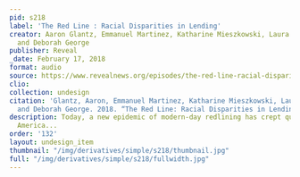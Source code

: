 ```yaml
---
pid: s218
label: 'The Red Line : Racial Disparities in Lending'
creator: Aaron Glantz, Emmanuel Martinez, Katharine Mieszkowski, Laura Starecheski,
  and Deborah George
publisher: Reveal
_date: February 17, 2018
format: audio
source: https://www.revealnews.org/episodes/the-red-line-racial-disparities-in-lending/
clio:
collection: undesign
citation: 'Glantz, Aaron, Emmanuel Martinez, Katharine Mieszkowski, Laura Starecheski,
  and Deborah George. 2018. “The Red Line: Racial Disparities in Lending.” https://www.revealnews.org/episodes/the-red-line-racial-disparities-in-lending/.'
description: Today, a new epidemic of modern-day redlining has crept quietly across
  America...
order: '132'
layout: undesign_item
thumbnail: "/img/derivatives/simple/s218/thumbnail.jpg"
full: "/img/derivatives/simple/s218/fullwidth.jpg"
---
```

